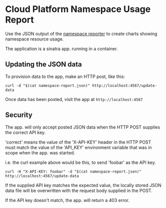# Cloud Platform Namespace Usage Report

Use the JSON output of the [namespace reporter] to create charts showing namespace resource usage.

The application is a sinatra app. running in a container.

## Updating the JSON data

To provision data to the app, make an HTTP post, like this:

    curl -d "$(cat namespace-report.json)" http://localhost:4567/update-data

Once data has been posted, visit the app at `http://localhost:4567`

## Security

The app. will only accept posted JSON data when the HTTP POST supplies the correct API key.

'correct' means the value of the 'X-API-KEY' header in the HTTP POST must match the value of the 'API_KEY' environment variable that was in scope when the app. was started.

i.e. the curl example above would be this, to send 'foobar' as the API key.

    curl -H "X-API-KEY: foobar" -d "$(cat namespace-report.json)" http://localhost:4567/update-data

If the supplied API key matches the expected value, the locally stored JSON data file will be overwritten with the request body supplied in the POST.

If the API key doesn't match, the app. will return a 403 error.

[namespace reporter]: https://github.com/ministryofjustice/cloud-platform-environments/blob/master/bin/namespace-reporter.rb
